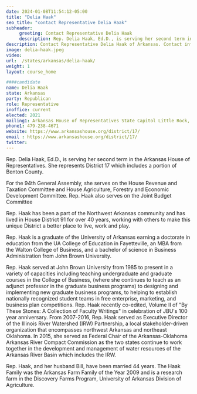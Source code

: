 ```yaml
---
date: 2024-01-08T11:54:12-05:00
title: "Delia Haak"
seo_title: "contact Representative Delia Haak"
subheader:
     greeting: Contact Representative Delia Haak
     description: Rep. Delia Haak, Ed.D., is serving her second term in the Arkansas House of Representatives. She represents District 17 which includes a portion of Benton County. For the 94th General Assembly, she serves on the House Revenue and Taxation Committee and House Agriculture, Forestry and Economic Development Committee.
description: Contact Representative Delia Haak of Arkansas. Contact information for Delia Haak includes email address, phone number, and mailing address.
image: delia-haak.jpeg
video:
url:  /states/arkansas/delia-haak/
weight: 1
layout: course_home

####candidate
name: Delia Haak
state: Arkansas
party: Republican
role: Representative
inoffice: current
elected: 2021
mailing1: Arkansas House of Representatives State Capitol Little Rock, AR 72201
phone1: 479-238-4671
website: https://www.arkansashouse.org/district/17/
email : https://www.arkansashouse.org/district/17/
twitter:
---
```


Rep. Delia Haak, Ed.D., is serving her second term in the Arkansas House of Representatives. She represents District 17 which includes a portion of Benton County.

For the 94th General Assembly, she serves on the House Revenue and Taxation Committee and House Agriculture, Forestry and Economic Development Committee. Rep. Haak also serves on the Joint Budget Committee


Rep. Haak has been a part of the Northwest Arkansas community and has lived in House District 91 for over 40 years, working with others to make this unique District a better place to live, work and play.

Rep. Haak is a graduate of the University of Arkansas earning a doctorate in education from the UA College of Education in Fayetteville, an MBA from the Walton College of Business, and a bachelor of science in Business Administration from John Brown University.

Rep. Haak served at John Brown University from 1985 to present in a variety of capacities including teaching undergraduate and graduate courses in the College of Business, (where she continues to teach as an adjunct professor in the graduate business programs) to designing and implementing new graduate business programs, to helping to establish nationally recognized student teams in free enterprise, marketing, and business plan competitions. Rep. Haak recently co-edited, Volume II of "By These Stones: A Collection of Faculty Writings" in celebration of JBU's 100 year anniversary.
From 2007-2016,  Rep. Haak served as Executive Director of the Illinois River Watershed (IRW) Partnership, a local stakeholder-driven organization that encompasses northwest Arkansas and northeast Oklahoma. In 2015, she served as Federal Chair of the Arkansas-Oklahoma Arkansas River Compact Commission as the two states continue to work together in the development and management of water resources of the Arkansas River Basin which includes the IRW.

Rep. Haak, and her husband Bill, have been married 44 years. The Haak Family was the Arkansas Farm Family of the Year 2009 and is a research farm in the Discovery Farms Program, University of Arkansas Division of Agriculture.
